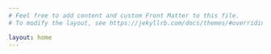 ```yaml
---
# Feel free to add content and custom Front Matter to this file.
# To modify the layout, see https://jekyllrb.com/docs/themes/#overriding-theme-defaults

layout: home
---
```

<!-- <img src = "images/profile.jpeg" style="width: 50%; height: 40%; float: right;"> -->